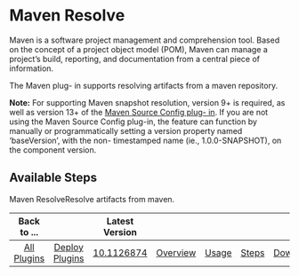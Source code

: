 
Maven Resolve
=============


Maven is a software project management and comprehension tool. Based on the concept of a project object model (POM), 
Maven can manage a project’s build, reporting, and documentation from a central piece of information.


The Maven plug-
in supports resolving artifacts from a maven repository.


**Note:** For supporting Maven snapshot resolution, version 
9+ is required, as well as version 13+ of the [Maven Source Config plug-
in](https://developer.ibm.com/urbancode/plugin/maven-ibmucd/). If you are not using the Maven Source Config plug-in, the
 feature can function by manually or programmatically setting a version property named ‘baseVersion’, with the non-
timestamped name (ie., 1.0.0-SNAPSHOT), on the component version.



Available Steps
---------------


Maven 
ResolveResolve artifacts from maven.





|Back to ...||Latest Version|||||
| :---: | :---: | :---: | :---: | :---: | :---: | :---: |
|[All Plugins](../../index.md)|[Deploy Plugins](../README.md)|[10.1126874](https://raw.githubusercontent.com/UrbanCode/IBM-UCD-PLUGINS/main/files/Maven/ucd-Maven-10.1126874.zip)|[Overview](overview.md)|[Usage](usage.md)|[Steps](steps.md)|[Downloads](downloads.md)|
